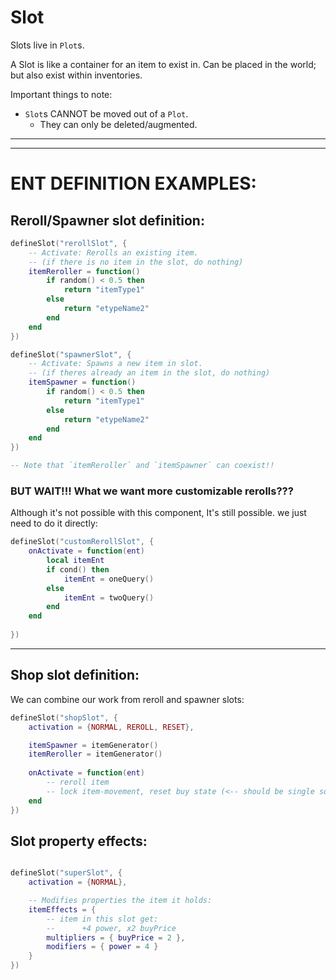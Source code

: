 

# Slot
Slots live in `Plot`s.

A Slot is like a container for an item to exist in.
Can be placed in the world; but also exist within inventories.

Important things to note:
- `Slot`s CANNOT be moved out of a `Plot`.
    - They can only be deleted/augmented.


----







----

# ENT DEFINITION EXAMPLES:

## Reroll/Spawner slot definition:
```lua
defineSlot("rerollSlot", {
	-- Activate: Rerolls an existing item.
	-- (if there is no item in the slot, do nothing)
	itemReroller = function()
		if random() < 0.5 then
			return "itemType1"
		else
			return "etypeName2"
		end
	end
})

defineSlot("spawnerSlot", {
	-- Activate: Spawns a new item in slot.
	-- (if theres already an item in the slot, do nothing)
	itemSpawner = function()
		if random() < 0.5 then
			return "itemType1"
		else
			return "etypeName2"
		end
	end
})

-- Note that `itemReroller` and `itemSpawner` can coexist!!
```

### BUT WAIT!!! What we want more customizable rerolls???
Although it's not possible with this component, It's still possible.
we just need to do it directly:
```lua
defineSlot("customRerollSlot", {
	onActivate = function(ent)
		local itemEnt
		if cond() then
			itemEnt = oneQuery()
		else
			itemEnt = twoQuery()
		end
	end
	
})
```

---

## Shop slot definition:
We can combine our work from reroll and spawner slots:
```lua
defineSlot("shopSlot", {
	activation = {NORMAL, REROLL, RESET},

	itemSpawner = itemGenerator()
	itemReroller = itemGenerator()
	
	onActivate = function(ent)
		-- reroll item
		-- lock item-movement, reset buy state (<-- should be single source truth)
	end
})
```


## Slot property effects:
```lua

defineSlot("superSlot", {
	activation = {NORMAL},

    -- Modifies properties the item it holds:
    itemEffects = {
        -- item in this slot get: 
		--		+4 power, x2 buyPrice
        multipliers = { buyPrice = 2 },
        modifiers = { power = 4 }
    }
})
```

